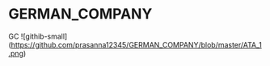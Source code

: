 # GERMAN_COMPANY
GC
![githib-small] (https://github.com/prasanna12345/GERMAN_COMPANY/blob/master/ATA_1.png)
